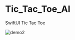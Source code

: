 # Tic_Tac_Toe_AI
SwiftUI Tic Tac Toe


![demo2](https://user-images.githubusercontent.com/83619396/130349511-43be50da-6f09-4ad6-a4ea-0c53920dd4bc.gif)

